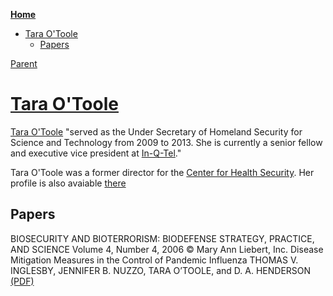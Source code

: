 <!-- START doctoc generated TOC please keep comment here to allow auto update -->
<!-- DON'T EDIT THIS SECTION, INSTEAD RE-RUN doctoc TO UPDATE -->
**[Home](#pages/blog/cv19/index)**

- [Tara O'Toole](#tara-otoole)
  - [Papers](#papers)

<!-- END doctoc generated TOC please keep comment here to allow auto update -->

[Parent](#pages/blog/cv19/people/index)

# [Tara O'Toole](https://en.wikipedia.org/wiki/Tara_O%27Toole)

[Tara O'Toole](https://en.wikipedia.org/wiki/Tara_O%27Toole) "served as the 
Under Secretary of Homeland Security for Science and Technology from 2009 to 
2013. She is currently a senior fellow and executive vice president at 
[In-Q-Tel](#pages/blog/cv19/nqtel)."

Tara O'Toole was a former director for the 
[Center for Health Security](#pages/blog/cv19/jhchs). 
Her profile is also avaiable 
[there](https://www.centerforhealthsecurity.org/our-people/otoole/)

## Papers

BIOSECURITY AND BIOTERRORISM: BIODEFENSE STRATEGY, PRACTICE, AND SCIENCE
Volume 4, Number 4, 2006
© Mary Ann Liebert, Inc.
Disease Mitigation Measures in the Control
of Pandemic Influenza
THOMAS V. INGLESBY, JENNIFER B. NUZZO, TARA O’TOOLE, and D. A. HENDERSON
[(PDF)](https://www.aier.org/wp-content/uploads/2020/05/10.1.1.552.1109.pdf)
